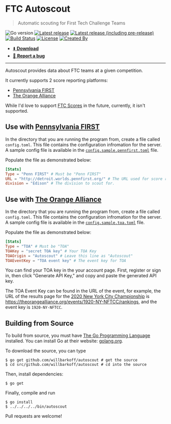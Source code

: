 # FTC Autoscout

> Automatic scouting for First Tech Challenge Teams

![Go version](https://img.shields.io/github/go-mod/go-version/willbarkoff/autoscout?logo=go&style=flat-square)
[![Latest release](https://img.shields.io/github/v/tag/willbarkoff/autoscout?label=latest%20release&sort=semver&style=flat-square)](https://github.com/willbarkoff/autoscout/releases)
[![Latest release (including pre-release)](https://img.shields.io/github/v/release/willbarkoff/autoscout?include_prereleases&label=latest%20release%20%28prerelease%29&sort=semver&style=flat-square)](https://github.com/willbarkoff/autoscout/releases)
[![Build Status](https://img.shields.io/github/workflow/status/willbarkoff/autoscout/Build?style=flat-square)](https://github.com/willbarkoff/autoscout/actions)
[![License](https://img.shields.io/github/license/willbarkoff/autoscout?style=flat-square)](./LICENSE.md)
[![Created By](https://img.shields.io/badge/created%20by-FTC%20%2317126%20Natural%20Selection-brightgreen?style=flat-square)](https://theorangealliance.org/teams/17126)

- [⬇️ **Download**](https://github.com/willbarkoff/autoscout/releases) 
- [🐛 **Report a bug**](https://github.com/willbarkoff/issues/new)

---

Autoscout provides data about FTC teams at a given competition.

It currently supports 2 score reporting platforms:
- [Pennsylvania FIRST](http://www.ftcpenn.org/)
- [The Orange Alliance](http://theorangealliance.org/)

While I'd love to support [FTC Scores](https://ftcscores.com/) in the future, currently, it isn't supported.

## Use with [Pennsylvania FIRST](http://www.ftcpenn.org/)

In the directory that you are running the program from, create a file called `config.toml`. This file contains the configuration infromation for the server. A sample config file is available in the [`config.sample.pennfirst.toml`](config.sample.pennfirst.toml) file.

Populate the file as demonstrated below:

```toml
[Stats]
Type = "Penn FIRST" # Must be "Penn FIRST"
URL = "http://detroit.worlds.pennfirst.org/" # The URL used for score reporting
division = "Edison" # The division to scout for.
```

## Use with [The Orange Alliance](http://theorangealliance.org/)

In the directory that you are running the program from, create a file called `config.toml`. This file contains the configuration infromation for the server. A sample config file is available in the [`config.sample.toa.toml`](config.sample.toa.toml) file.

Populate the file as demonstrated below:

```toml
[Stats]
Type = "TOA" # Must be "TOA"
TOAKey = "secret TOA key" # Your TOA Key
TOAOrigin = "Autoscout" # Leave this line as "Autoscout"
TOAEventKey = "TOA event key" # The event key for TOA
```

You can find your TOA key in the your account page. First, register or sign in, then click "Generate API Key," and copy and paste the generated API key.

The TOA Event Key can be found in the URL of the event, for example, the URL of the results page for the [2020 New York City Championship](https://theorangealliance.org/events/1920-NY-NFTCC/rankings) is https://theorangealliance.org/events/1920-NY-NFTCC/rankings, and the event key is `1920-NY-NFTCC`.

## Building from Source
To build from source, you must have [The Go Programming Language](https://golang.org) installed. You can install Go at their website: [golang.org](https://golang.org). 

To download the source, you can type

```shell
$ go get github.com/willbarkoff/autoscout # get the source
$ cd src/github.com/willbarkoff/autoscout # cd into the source
```

Then, install dependencies:

```shell
$ go get
```

Finally, compile and run
```shell
$ go install
$ ../../../../bin/autoscout
```

Pull requests are welcome!
